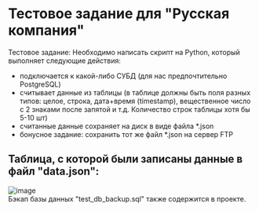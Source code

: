 # Тестовое задание для "Русская компания"

Тестовое задание:
Необходимо написать скрипт на Python, который выполняет следующие действия:
- подключается к какой-либо СУБД (для нас предпочтительно PostgreSQL)
- считывает данные из таблицы (в таблице должны быть поля разных типов: целое, строка, дата+время (timestamp), вещественное число с 2 знаками после запятой и т.д. Количество строк таблицы хотя бы 5-10 шт)
- считанные данные сохраняет на диск в виде файла *.json
- бонусное задание: сохранить тот же файл *.json на сервер FTP

## Таблица, с которой были записаны данные в файл "data.json":<br>
![image](https://github.com/user-attachments/assets/50157dae-78f4-4e9e-add9-18eda167fe56)<br>
Бэкап базы данных "test_db_backup.sql" также содержится в проекте.
